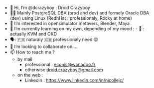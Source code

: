 - 👋 Hi, I’m @dcrazyboy : Droid Crazyboy
- 👨‍💻 Mainly PostgreSQL DBA (prod and dev) and formely Oracle DBA (dev) using Linux (RedhHat : professionaly, Rocky at home)
- 👀 I’m interested in opensimulator metavers, Blender, Maya 
- 🌱 I’m currently learning on my own, depending of my mood :
      - 🌱 : actually KVM and OKD 
- 🗣️: 🇫🇷 naturaly
      🇬🇧 professionaly need 😛
- 💞️ I’m looking to collaborate on ...
- 📫 How to reach me ?
   - by mail 
       - professional : econic@wanadoo.fr 
       - otherwise droid.crazyboy@gmail.com 
   - on the web :
       - Linkedin : https://www.linkedin.com/in/nicollejc/


<!---
dcrazyboy/dcrazyboy is a ✨ special ✨ repository because its `README.md` (this file) appears on your GitHub profile.
You can click the Preview link to take a look at your changes.
--->
